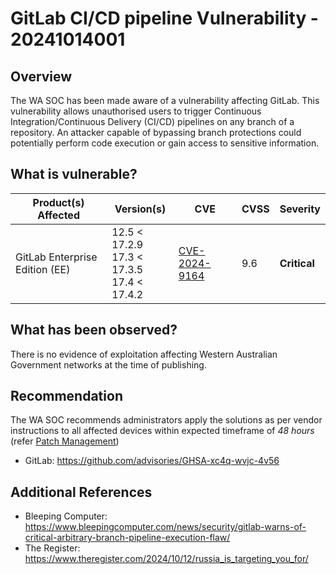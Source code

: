 # GitLab CI/CD pipeline Vulnerability - 20241014001

## Overview

The WA SOC has been made aware of a vulnerability affecting GitLab. This vulnerability allows unauthorised users to trigger Continuous Integration/Continuous Delivery (CI/CD) pipelines on any branch of a repository. An attacker capable of bypassing branch protections could potentially perform code execution or gain access to sensitive information.

## What is vulnerable?

| Product(s) Affected            | Version(s)                                          | CVE                                                             | CVSS | Severity     |
| ------------------------------ | --------------------------------------------------- | --------------------------------------------------------------- | ---- | ------------ |
| GitLab Enterprise Edition (EE) | 12.5 < 17.2.9 <br> 17.3 < 17.3.5 <br> 17.4 < 17.4.2 | [CVE-2024-9164](https://nvd.nist.gov/vuln/detail/CVE-2024-9164) | 9.6  | **Critical** |

## What has been observed?

There is no evidence of exploitation affecting Western Australian Government networks at the time of publishing.

## Recommendation

The WA SOC recommends administrators apply the solutions as per vendor instructions to all affected devices within expected timeframe of *48 hours* (refer [Patch Management](../guidelines/patch-management.md))

- GitLab: <https://github.com/advisories/GHSA-xc4q-wvjc-4v56>

## Additional References

- Bleeping Computer: <https://www.bleepingcomputer.com/news/security/gitlab-warns-of-critical-arbitrary-branch-pipeline-execution-flaw/>
- The Register: <https://www.theregister.com/2024/10/12/russia_is_targeting_you_for/>
